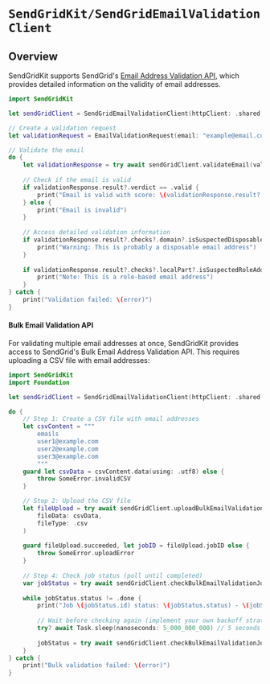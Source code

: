 # ``SendGridKit/SendGridEmailValidationClient``

## Overview

SendGridKit supports SendGrid's [Email Address Validation API](https://www.twilio.com/docs/sendgrid/ui/managing-contacts/email-address-validation), which provides detailed information on the validity of email addresses.

```swift
import SendGridKit

let sendGridClient = SendGridEmailValidationClient(httpClient: .shared, apiKey: "YOUR_API_KEY")

// Create a validation request
let validationRequest = EmailValidationRequest(email: "example@email.com")

// Validate the email
do {
    let validationResponse = try await sendGridClient.validateEmail(validationRequest)
    
    // Check if the email is valid
    if validationResponse.result?.verdict == .valid {
        print("Email is valid with score: \(validationResponse.result?.score)")
    } else {
        print("Email is invalid")
    }
    
    // Access detailed validation information
    if validationResponse.result?.checks?.domain?.isSuspectedDisposableAddress ?? true {
        print("Warning: This is probably a disposable email address")
    }
    
    if validationResponse.result?.checks?.localPart?.isSuspectedRoleAddress {
        print("Note: This is a role-based email address")
    }
} catch {
    print("Validation failed: \(error)")
}
```

#### Bulk Email Validation API

For validating multiple email addresses at once, SendGridKit provides access to SendGrid's Bulk Email Address Validation API. This requires uploading a CSV file with email addresses:

```swift
import SendGridKit
import Foundation

let sendGridClient = SendGridEmailValidationClient(httpClient: .shared, apiKey: "YOUR_API_KEY")

do {
    // Step 1: Create a CSV file with email addresses
    let csvContent = """
        emails
        user1@example.com
        user2@example.com
        user3@example.com
        """
    guard let csvData = csvContent.data(using: .utf8) else {
        throw SomeError.invalidCSV
    }

    // Step 2: Upload the CSV file
    let fileUpload = try await sendGridClient.uploadBulkEmailValidationFile(
        fileData: csvData,
        fileType: .csv
    )
    
    guard fileUpload.succeeded, let jobID = fileUpload.jobID else {
        throw SomeError.uploadError
    }
    
    // Step 4: Check job status (poll until completed)
    var jobStatus = try await sendGridClient.checkBulkEmailValidationJob(by: jobID)
    
    while jobStatus.status != .done {
        print("Job \(jobStatus.id) status: \(jobStatus.status) - \(jobStatus.segmentsProcessed)/\(jobStatus.segments) segments processed")
        
        // Wait before checking again (implement your own backoff strategy)
        try? await Task.sleep(nanoseconds: 5_000_000_000) // 5 seconds
        
        jobStatus = try await sendGridClient.checkBulkEmailValidationJob(by: jobID)
    }
} catch {
    print("Bulk validation failed: \(error)")
}
```
